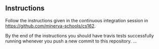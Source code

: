 ## Instructions

Follow the instructions given in the continuous integration session in
https://github.com/minerva-schools/cs162.

By the end of the instructions you should have travis tests successfully
running whenever you push a new commit to this repository.
...
